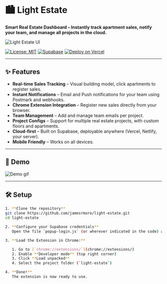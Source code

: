 # 🏙️ Light Estate

**Smart Real Estate Dashboard – Instantly track apartment sales, notify your team, and manage all projects in the cloud.**

![Light Estate UI](./assets/images/demo-light-estate.png)

[![License: MIT](https://img.shields.io/badge/License-MIT-blue.svg)](LICENSE)
[![Supabase](https://img.shields.io/badge/backed%20by-Supabase-3ecf8e.svg)](https://supabase.com/)
[![Deploy on Vercel](https://vercel.com/button)](https://vercel.com/)

---

## ✨ Features

- **Real-time Sales Tracking** – Visual building model, click apartments to register sales.
- **Instant Notifications** – Email and Push notifications for your team using Postmark and webhooks.
- **Chrome Extension Integration** – Register new sales directly from your browser.
- **Team Management** – Add and manage team emails per project.
- **Project Configs** – Support for multiple real estate projects, with custom floors and apartments.
- **Cloud-first** – Built on Supabase, deployable anywhere (Vercel, Netlify, your server).
- **Mobile Friendly** – Works on all devices.

---

## 🚀 Demo

![Demo gif](./assets/images/light-estate-demo.gif)

---

## 🛠️ Setup

```bash
1. **Clone the repository**
git clone https://github.com/jamesrmoro/light-estate.git
cd light-estate

2. **Configure your Supabase credentials**  
   Open the file `popup-login.js` (or wherever indicated in the code) and insert your Supabase **URL** and **Anon Key**.

3. **Load the Extension in Chrome:**

   1. Go to [`chrome://extensions/`](chrome://extensions/)
   2. Enable **Developer mode** (top right corner)
   3. Click **Load unpacked**
   4. Select the project folder (`light-estate`)

4. **Done!**  
   The extension is now ready to use.
